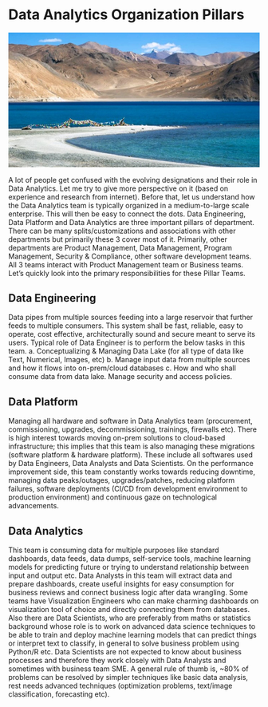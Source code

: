 # Data Analytics Organization Pillars


![One of its kind scenery from Pangong Lake, Leh](images/01Leh.jpg) 


A lot of people get confused with the evolving designations and their role in Data Analytics. Let me try to give more perspective on it (based on experience and research from internet). Before that, let us understand how the Data Analytics team is typically organized in a medium-to-large scale enterprise. This will then be easy to connect the dots.
Data Engineering, Data Platform and Data Analytics are three important pillars of department. There can be many splits/customizations and associations with other departments but primarily these 3 cover most of it. Primarily, other departments are Product Management, Data Management, Program Management, Security & Compliance, other software development teams. All 3 teams interact with Product Management team or Business teams. Let’s quickly look into the primary responsibilities for these Pillar Teams.


## Data Engineering
Data pipes from multiple sources feeding into a large reservoir that further feeds to multiple consumers. This system shall be fast, reliable, easy to operate, cost effective, architecturally sound and secure meant to serve its users. Typical role of Data Engineer is to perform the below tasks in this team.
a.	Conceptualizing & Managing Data Lake (for all type of data like Text, Numerical, Images, etc)
b.	Manage input data from multiple sources and how it flows into on-prem/cloud databases
c.	How and who shall consume data from data lake. Manage security and access policies.

## Data Platform
Managing all hardware and software in Data Analytics team (procurement, commissioning, upgrades, decommissioning, trainings, firewalls etc). There is high interest towards moving on-prem solutions to cloud-based infrastructure; this implies that this team is also managing these migrations (software platform & hardware platform). These include all softwares used by Data Engineers, Data Analysts and Data Scientists. On the performance improvement side, this team constantly works towards reducing downtime, managing data peaks/outages, upgrades/patches, reducing platform failures, software deployments (CI/CD from development environment to production environment) and continuous gaze on technological advancements.

## Data Analytics
This team is consuming data for multiple purposes like standard dashboards, data feeds, data dumps, self-service tools, machine learning models for predicting future or trying to understand relationship between input and output etc. Data Analysts in this team will extract data and prepare dashboards, create useful insights for easy consumption for business reviews and connect business logic after data wrangling.
Some teams have Visualization Engineers who can make charming dashboards on visualization tool of choice and directly connecting them from databases.
Also there are Data Scientists, who are preferably from maths or statistics background whose role is to work on advanced data science techniques to be able to train and deploy machine learning models that can predict things or interpret text to classify, in general to solve business problem using Python/R etc. Data Scientists are not expected to know about business processes and therefore they work closely with Data Analysts and sometimes with business team SME.
A general rule of thumb is, ~80% of problems can be resolved by simpler techniques like basic data analysis, rest needs advanced techniques (optimization problems, text/image classification, forecasting etc).

